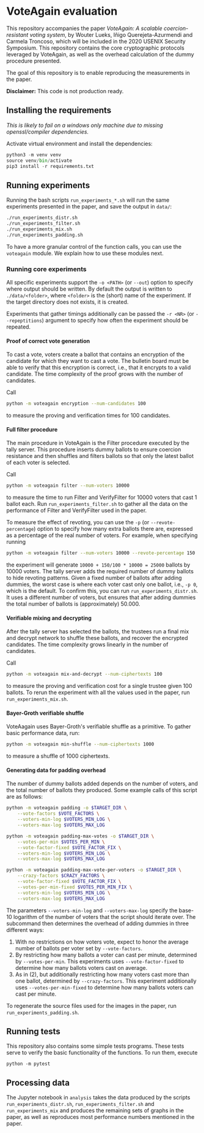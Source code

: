 # VoteAgain evaluation
This repository accompanies the paper *VoteAgain: A scalable coercion-resistant
voting system*, by Wouter Lueks, Iñigo Querejeta-Azurmendi and Carmela Troncoso,
which will be included in the 2020 USENIX Security Symposium. This repository
contains the core cryptographic protocols leveraged by VoteAgain, as well as the
overhead calculation of the dummy procedure presented.

The goal of this repository is to enable reproducing the measurements in the paper. 

**Disclaimer:** This code is not production ready. 

## Installing the requirements
*This is likely to fail on a windows only machine due to missing openssl/compiler dependencies.*

Activate virtual environment and install the dependencies:

```python
python3 -m venv venv
source venv/bin/activate
pip3 install -r requirements.txt
```

## Running experiments
Running the bash scripts `run_experiments_*.sh` will run the same experiments
presented in the paper, and save the output in `data/`:

```bash
./run_experiments_distr.sh
./run_experiments_filter.sh
./run_experiments_mix.sh
./run_experiments_padding.sh
```

To have a more granular control of the function calls, you can use the
`voteagain` module. We explain how to use these modules next.

### Running core experiments

All specific experiments support the `-o <PATH>` (or `--out`) option to specify
where output should be written. By default the output is written to
`./data/<folder>`, where `<folder>` is the (short) name of the experiment. If
the target directory does not exists, it is created.

Experiments that gather timings additionally can be passed the `-r <NR>` (or
`--repeptitions`) argument to specify how often the experiment should be
repeated.

#### Proof of correct vote generation

To cast a vote, voters create a ballot that contains an encryption of the
candidate for which they want to cast a vote. The bulletin board must be able to
verify that this encryption is correct, i.e., that it encrypts to a valid
candidate. The time complexity of the proof grows with the number of candidates.

Call

```bash
python -m voteagain encryption --num-candidates 100
```
to measure the proving and verification times for 100 candidates.

#### Full filter procedure

The main procedure in VoteAgain is the Filter procedure executed by the tally
server. This procedure inserts dummy ballots to ensure coercion resistance and
then shuffles and filters ballots so that only the latest ballot of each voter
is selected.

Call

```bash
python -m voteagain filter --num-voters 10000
```

to measure the time to run Filter and VerifyFilter for 10000 voters that cast 1
ballot each. Run `run_experiments_filter.sh` to gather all the data on the
performance of Filter and VerifyFilter used in the paper.

To measure the effect of revoting, you can use the `-p` (or
`--revote-percentage`) option to specify how many extra ballots there are,
expressed as a percentage of the real number of voters. For example, when
specifying running

```bash
python -m voteagain filter --num-voters 10000 --revote-percentage 150
```

the experiment will generate `10000 + 150/100 * 10000 = 25000` ballots by 10000
voters. The tally server adds the required number of dummy ballots to hide
revoting patterns. Given a fixed number of ballots after adding dummies, the
worst case is where each voter cast only one ballot, i.e., `-p 0`, which is the
default. To confirm this, you can run `run_experiments_distr.sh`. It uses a
different number of voters, but ensures that after adding dummies the total
number of ballots is (approximately) 50.000.

#### Verifiable mixing and decrypting

After the tally server has selected the ballots, the trustees run a final mix
and decrypt network to shuffle these ballots, and recover the encrypted
candidates. The time complexity grows linearly in the number of candidates.

Call

```bash
python -m voteagain mix-and-decrypt --num-ciphertexts 100
```
to measure the proving and verification cost for a single trustee given 100 ballots. To rerun the experiment with all the values used in the paper, run `run_experiments_mix.sh`.

#### Bayer-Groth verifiable shuffle

VoteAagain uses Bayer-Groth's verifiable shuffle as a primitive. To gather basic
performance data, run:

```bash
python -m voteagain min-shuffle --num-ciphertexts 1000
```

to measure a shuffle of 1000 ciphertexts.

#### Generating data for padding overhead

The number of dummy ballots added depends on the number of voters, and the total
number of ballots they produced. Some example calls of this script are as follows:

```sh
python -m voteagain padding -o $TARGET_DIR \
    --vote-factors $VOTE_FACTORS \
    --voters-min-log $VOTERS_MIN_LOG \
    --voters-max-log $VOTERS_MAX_LOG

python -m voteagain padding-max-votes -o $TARGET_DIR \
    --votes-per-min $VOTES_PER_MIN \
    --vote-factor-fixed $VOTE_FACTOR_FIX \
    --voters-min-log $VOTERS_MIN_LOG \
    --voters-max-log $VOTERS_MAX_LOG

python -m voteagain padding-max-vote-per-voters -o $TARGET_DIR \
    --crazy-factors $CRAZY_FACTORS \
    --vote-factor-fixed $VOTE_FACTOR_FIX \
    --votes-per-min-fixed $VOTES_PER_MIN_FIX \
    --voters-min-log $VOTERS_MIN_LOG \
    --voters-max-log $VOTERS_MAX_LOG
```

The parameters `--voters-min-log` and `--voters-max-log` specify the base-10
logarithm of the number of voters that the script should iterate over. The
subcommand then determines the overhead of adding dummies in three different
ways:

 1. With no restrictions on how voters vote, expect to honor the average number
    of ballots per voter set by `--vote-factors`.
 2. By restricting how many ballots a voter can cast per minute, determined by
    `--votes-per-min`. This experiments uses `--vote-factor-fixed` to determine
    how many ballots voters cast on average.
 3. As in (2), but additionally restricting how many voters cast more than one
    ballot, determined by `--crazy-factors`. This experiment additionally uses
    `--votes-per-min-fixed` to determine how many ballots voters can cast per
    minute.
 
To regenerate the source files used for the images in the paper, run
`run_experiments_padding.sh`.

## Running tests
This repository also contains some simple tests programs. These tests serve to
verify the basic functionality of the functions. To run them, execute

`python -m pytest`

## Processing data

The Jupyter notebook in `analysis` takes the data produced by the scripts
`run_experiments_distr.sh`, `run_experiments_filter.sh` and
`run_experiments_mix` and produces the remaining sets of graphs in the paper, as
well as reproduces most performance numbers mentioned in the paper.
